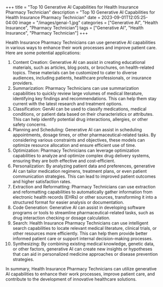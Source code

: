 +++
title = "Top 10 Generative AI Capabilities for Health Insurance Pharmacy Technician"
description = "Top 10 Generative AI Capabilities for Health Insurance Pharmacy Technician"
date = 2023-09-01T12:05:25-04:00
image = "/images/genai-1.jpg"
categories = ["Generative AI", "Health Insurance", "Pharmacy Technician"]
tags = ["Generative AI", "Health Insurance", "Pharmacy Technician"]
+++

Health Insurance Pharmacy Technicians can use generative AI capabilities in various ways to enhance their work processes and improve patient care. Here are some potential applications:

1. Content Creation: Generative AI can assist in creating educational materials, such as articles, blog posts, or brochures, on health-related topics. These materials can be customized to cater to diverse audiences, including patients, healthcare professionals, or insurance providers.
2. Summarization: Pharmacy Technicians can use summarization capabilities to quickly review large volumes of medical literature, identifying key findings and recommendations. This can help them stay current with the latest research and treatment options.
3. Classification: GenAI can be used to classify medications, medical conditions, or patient data based on their characteristics or attributes. This can help identify potential drug interactions, allergies, or other safety concerns.
4. Planning and Scheduling: Generative AI can assist in scheduling appointments, dosage times, or other pharmaceutical-related tasks. By considering various constraints and objectives, these models can optimize resource allocation and ensure efficient use of time.
5. Optimization: Pharmacy Technicians can leverage optimization capabilities to analyze and optimize complex drug delivery systems, ensuring they are both effective and cost-efficient.
6. Personalization: By analyzing patient data and preferences, generative AI can tailor medication regimens, treatment plans, or even patient communication strategies. This can lead to improved patient outcomes and higher satisfaction rates.
7. Extraction and Reformatting: Pharmacy Technicians can use extraction and reformatting capabilities to automatically gather information from electronic health records (EHRs) or other sources, transforming it into a structured format for easier analysis or documentation.
8. Code Generation: Generative AI can assist in developing software programs or tools to streamline pharmaceutical-related tasks, such as drug interaction checking or dosage calculation.
9. Search: Health Insurance Pharmacy Technicians can use intelligent search capabilities to locate relevant medical literature, clinical trials, or other resources more efficiently. This can help them provide better informed patient care or support internal decision-making processes.
10. Synthesizing: By combining existing medical knowledge, genetic data, or other factors, generative AI can create new insights or hypotheses that can aid in personalized medicine approaches or disease prevention strategies.

In summary, Health Insurance Pharmacy Technicians can utilize generative AI capabilities to enhance their work processes, improve patient care, and contribute to the development of innovative healthcare solutions.